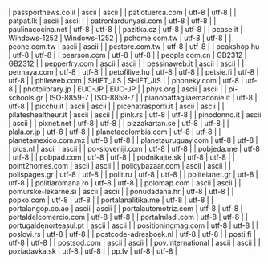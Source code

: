 | passportnews.co.il | ascii | ascii |
| patiotuerca.com | utf-8 | utf-8 |
| patpat.lk | ascii | ascii |
| patronlardunyasi.com | utf-8 | utf-8 |
| paulinacocina.net | utf-8 | utf-8 |
| pazitka.cz | utf-8 | utf-8 |
| pcase.it | Windows-1252 | Windows-1252 |
| pchome.com.tw | utf-8 | utf-8 |
| pcone.com.tw | ascii | ascii |
| pcstore.com.tw | utf-8 | utf-8 |
| peakshop.hu | utf-8 | utf-8 |
| pearson.com | utf-8 | utf-8 |
| people.com.cn | GB2312 | GB2312 |
| pepperfry.com | ascii | ascii |
| pessinaweb.it | ascii | ascii |
| petmaya.com | utf-8 | utf-8 |
| petofilive.hu | utf-8 | utf-8 |
| petsie.fi | utf-8 | utf-8 |
| phileweb.com | SHIFT_JIS | SHIFT_JIS |
| phoneky.com | utf-8 | utf-8 |
| photolibrary.jp | EUC-JP | EUC-JP |
| phys.org | ascii | ascii |
| pi-schools.gr | ISO-8859-7 | ISO-8859-7 |
| pianobattagliaemadonie.it | utf-8 | utf-8 |
| picchu.it | ascii | ascii |
| picenatrasporti.it | ascii | ascii |
| pilateshealtheur.it | ascii | ascii |
| pink.rs | utf-8 | utf-8 |
| pinodonno.it | ascii | ascii |
| pixnet.net | utf-8 | utf-8 |
| pizzakartan.se | utf-8 | utf-8 |
| plala.or.jp | utf-8 | utf-8 |
| planetacolombia.com | utf-8 | utf-8 |
| planetamexico.com.mx | utf-8 | utf-8 |
| planetauruguay.com | utf-8 | utf-8 |
| plus.nl | ascii | ascii |
| po-sloveniji.com | utf-8 | utf-8 |
| pobjeda.me | utf-8 | utf-8 |
| pobpad.com | utf-8 | utf-8 |
| podnikajte.sk | utf-8 | utf-8 |
| point2homes.com | ascii | ascii |
| policybazaar.com | ascii | ascii |
| polispages.gr | utf-8 | utf-8 |
| polit.ru | utf-8 | utf-8 |
| politeianet.gr | utf-8 | utf-8 |
| politiaromana.ro | utf-8 | utf-8 |
| polomap.com | ascii | ascii |
| pomurske-lekarne.si | ascii | ascii |
| ponudadana.hr | utf-8 | utf-8 |
| popxo.com | utf-8 | utf-8 |
| portalanalitika.me | utf-8 | utf-8 |
| portalangop.co.ao | ascii | ascii |
| portalautomotriz.com | utf-8 | utf-8 |
| portaldelcomercio.com | utf-8 | utf-8 |
| portalmladi.com | utf-8 | utf-8 |
| portugaldenorteasul.pt | ascii | ascii |
| positioningmag.com | utf-8 | utf-8 |
| poslovi.rs | utf-8 | utf-8 |
| postcode-adresboek.nl | utf-8 | utf-8 |
| posti.fi | utf-8 | utf-8 |
| postsod.com | ascii | ascii |
| pov.international | ascii | ascii |
| poziadavka.sk | utf-8 | utf-8 |
| pp.lv | utf-8 | utf-8 |
